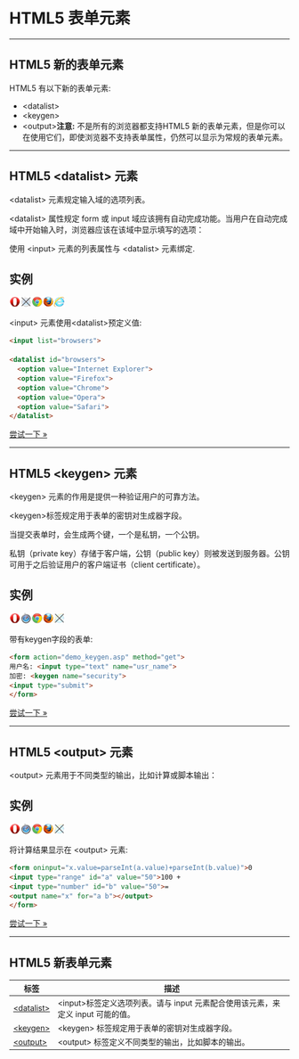 # HTML5 表单元素

--------

## HTML5 新的表单元素

HTML5 有以下新的表单元素:

 * &lt;datalist&gt;
 * &lt;keygen&gt;
 * &lt;output&gt;**注意:** 不是所有的浏览器都支持HTML5 新的表单元素，但是你可以在使用它们，即使浏览器不支持表单属性，仍然可以显示为常规的表单元素。

--------

## HTML5 &lt;datalist&gt; 元素

&lt;datalist&gt; 元素规定输入域的选项列表。

&lt;datalist&gt; 属性规定 form 或 input 域应该拥有自动完成功能。当用户在自动完成域中开始输入时，浏览器应该在该域中显示填写的选项：

使用 &lt;input&gt; 元素的列表属性与 &lt;datalist&gt; 元素绑定.

## 实例

![Opera](images/compatible_opera2020.gif)![Safari](images/incompatible_safari2020.gif)![Chrome](images/compatible_chrome2020.gif)![Firefox](images/compatible_firefox2020.gif)![Internet Explorer](images/compatible_ie2020.gif)

&lt;input&gt; 元素使用&lt;datalist&gt;预定义值:

```HTML
<input list="browsers">
 
<datalist id="browsers">
  <option value="Internet Explorer">
  <option value="Firefox">
  <option value="Chrome">
  <option value="Opera">
  <option value="Safari">
</datalist>
```

[尝试一下 »](http://www.runoob.com/try/try.php?filename=tryhtml5_datalist)

--------

## HTML5 &lt;keygen&gt; 元素

&lt;keygen&gt; 元素的作用是提供一种验证用户的可靠方法。

&lt;keygen&gt;标签规定用于表单的密钥对生成器字段。

当提交表单时，会生成两个键，一个是私钥，一个公钥。

私钥（private key）存储于客户端，公钥（public key）则被发送到服务器。公钥可用于之后验证用户的客户端证书（client certificate）。

## 实例

![Opera](images/compatible_opera2020.gif)![Safari](images/compatible_safari2020.gif)![Chrome](images/compatible_chrome2020.gif)![Firefox](images/compatible_firefox2020.gif)![Internet Explorer](images/incompatible_ie2020.gif)

带有keygen字段的表单:

```HTML
<form action="demo_keygen.asp" method="get">
用户名: <input type="text" name="usr_name">
加密: <keygen name="security">
<input type="submit">
</form>
```

[尝试一下 »](http://www.runoob.com/try/try.php?filename=tryhtml5_keygen)

--------

## HTML5 &lt;output&gt; 元素

&lt;output&gt; 元素用于不同类型的输出，比如计算或脚本输出：

## 实例

![Opera](images/compatible_opera2020.gif)![Safari](images/compatible_safari2020.gif)![Chrome](images/compatible_chrome2020.gif)![Firefox](images/compatible_firefox2020.gif)![Internet Explorer](images/incompatible_ie2020.gif)

将计算结果显示在 &lt;output&gt; 元素:

```HTML
<form oninput="x.value=parseInt(a.value)+parseInt(b.value)">0
<input type="range" id="a" value="50">100 +
<input type="number" id="b" value="50">=
<output name="x" for="a b"></output>
</form>
```

[尝试一下 »](http://www.runoob.com/try/try.php?filename=tryhtml5_output)

--------

## HTML5 新表单元素

| 标签 | 描述 |
| ---- | ---- |
| [&lt;datalist&gt;](http://www.runoob.com/tags/tag-datalist.html) | &lt;input&gt;标签定义选项列表。请与 input 元素配合使用该元素，来定义 input 可能的值。 |
| [&lt;keygen&gt;](http://www.runoob.com/tags/tag-keygen.html) | &lt;keygen&gt; 标签规定用于表单的密钥对生成器字段。 |
| [&lt;output&gt;](http://www.runoob.com/tags/tag-output.html) | &lt;output&gt; 标签定义不同类型的输出，比如脚本的输出。 |
